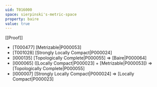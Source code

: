 ```yaml
---
uid: T016000
space: sierpinski's-metric-space
property: baire
value: true
---
```

[[Proof]]

* [T000477] [Metrizable|P000053]
* [T001028] [Strongly Locally Compact|P000024]
* [I000135] [Topologically Complete|P000055] => [Baire|P000064]
* [I000065] ([Locally Compact|P000023] + [Metrizable|P000053]) => [Topologically Complete|P000055]
* [I000007] [Strongly Locally Compact|P000024] => [Locally Compact|P000023]

